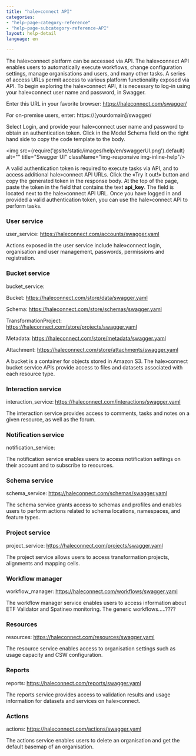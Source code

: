 ```yaml
---
title: "hale»connect API"
categories:
- "help-page-category-reference"
- "help-page-subcategory-reference-API"
layout: help-detail
language: en

---
```


The hale»connect platform can be accessed via API. The hale»connect API enables users to automatically execute workflows, change configuration settings, manage organisations and users, and many other tasks. A series of access URLs permit access to various platform functionality exposed via API. To begin exploring the hale»connect API, it is necessary to log-in using your hale»connect user name and password, in Swagger.

Enter this URL in your favorite browser: https://haleconnect.com/swagger/

For on-premise users, enter: https://[yourdomain]/swagger/

Select Login, and provide your hale»connect user name and password to obtain an authentication token. Click in the Model Schema field on the right hand side to copy the code template to the body.

<img src={require('@site/static/images/help/en/swaggerUI.png').default} alt="" title="Swagger UI" className="img-responsive img-inline-help"/>

A valid authentication token is required to execute tasks via API, and to access additional hale»connect API URLs. Click the &laquo;Try it out!&raquo; button and copy the generated token in the response body. At the top of the page, paste the token in the field that contains the text **api_key**. The field is located next to the hale»connect API URL. Once you have logged in and provided a valid authentication token, you can use the hale»connect API to perform tasks.

### User service
user_service: https://haleconnect.com/accounts/swagger.yaml

Actions exposed in the user service include hale»connect login, organisation and user management, passwords, permissions and registration.

### Bucket service
bucket_service:

  Bucket: https://haleconnect.com/store/data/swagger.yaml

  Schema: https://haleconnect.com/store/schemas/swagger.yaml

  TransformationProject: https://haleconnect.com/store/projects/swagger.yaml

  Metadata: https://haleconnect.com/store/metadata/swagger.yaml

  Attachment: https://haleconnect.com/store/attachments/swagger.yaml

A bucket is a container for objects stored in Amazon S3. The hale»connect bucket service APIs provide access to files and datasets associated with each resource type.

### Interaction service
interaction_service: https://haleconnect.com/interactions/swagger.yaml

The interaction service provides access to comments, tasks and notes on a given resource, as well as the forum.

### Notification service
notification_service:

The notification service enables users to access notification settings on their account and to subscribe to resources.  

### Schema service
schema_service: https://haleconnect.com/schemas/swagger.yaml

The schema service grants access to schemas and profiles and enables users to perform actions related to schema locations, namespaces, and feature types.

### Project service
project_service: https://haleconnect.com/projects/swagger.yaml

The project service allows users to access transformation projects, alignments and mapping cells.

### Workflow manager
workflow_manager: https://haleconnect.com/workflows/swagger.yaml

The workflow manager service enables users to access information about ETF Validator and Spatineo monitoring. The generic workflows.....????

### Resources
resources: https://haleconnect.com/resources/swagger.yaml

The resource service enables access to organisation settings such as usage capacity and CSW configuration.

### Reports
reports: https://haleconnect.com/reports/swagger.yaml

The reports service provides access to validation results and usage information for datasets and services on hale»connect.

### Actions
actions: https://haleconnect.com/actions/swagger.yaml

The actions service enables users to delete an organisation and get the default basemap of an organisation.
